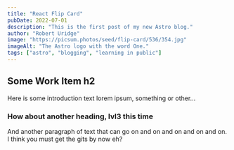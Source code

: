 ```yaml
---
title: "React Flip Card"
pubDate: 2022-07-01
description: "This is the first post of my new Astro blog."
author: "Robert Uridge"
image: "https://picsum.photos/seed/flip-card/536/354.jpg"
imageAlt: "The Astro logo with the word One."
tags: ["astro", "blogging", "learning in public"]
---
```


## Some Work Item h2

Here is some introduction text lorem ipsum, something or other...

### How about another heading, lvl3 this time

And another paragraph of text that can go on and on and on and on and on. I think you must get the gits by now eh?
